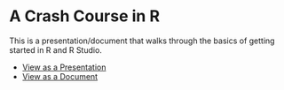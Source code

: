 # A Crash Course in R

This is a presentation/document that walks through the basics of getting started in R and R Studio.

- [View as a Presentation](presentation.html)
- [View as a Document](presentation.md)